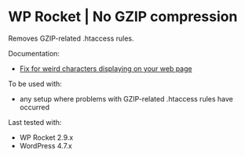 # WP Rocket | No GZIP compression

Removes GZIP-related .htaccess rules.

Documentation:
* [Fix for weird characters displaying on your web page](http://docs.wp-rocket.me/article/52-fix-for-weird-characters-displaying-on-your-web-page)

To be used with:
* any setup where problems with GZIP-related .htaccess rules have occurred

Last tested with:
* WP Rocket 2.9.x
* WordPress 4.7.x
